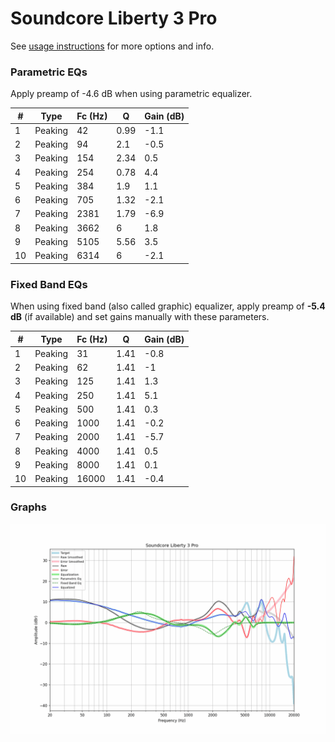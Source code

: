 # Soundcore Liberty 3 Pro
See [usage instructions](https://github.com/jaakkopasanen/AutoEq#usage) for more options and info.

### Parametric EQs
Apply preamp of -4.6 dB when using parametric equalizer.

|   # | Type    |   Fc (Hz) |    Q |   Gain (dB) |
|-----|---------|-----------|------|-------------|
|   1 | Peaking |        42 | 0.99 |        -1.1 |
|   2 | Peaking |        94 | 2.1  |        -0.5 |
|   3 | Peaking |       154 | 2.34 |         0.5 |
|   4 | Peaking |       254 | 0.78 |         4.4 |
|   5 | Peaking |       384 | 1.9  |         1.1 |
|   6 | Peaking |       705 | 1.32 |        -2.1 |
|   7 | Peaking |      2381 | 1.79 |        -6.9 |
|   8 | Peaking |      3662 | 6    |         1.8 |
|   9 | Peaking |      5105 | 5.56 |         3.5 |
|  10 | Peaking |      6314 | 6    |        -2.1 |

### Fixed Band EQs
When using fixed band (also called graphic) equalizer, apply preamp of **-5.4 dB** (if available) and set gains manually with these parameters.

|   # | Type    |   Fc (Hz) |    Q |   Gain (dB) |
|-----|---------|-----------|------|-------------|
|   1 | Peaking |        31 | 1.41 |        -0.8 |
|   2 | Peaking |        62 | 1.41 |        -1   |
|   3 | Peaking |       125 | 1.41 |         1.3 |
|   4 | Peaking |       250 | 1.41 |         5.1 |
|   5 | Peaking |       500 | 1.41 |         0.3 |
|   6 | Peaking |      1000 | 1.41 |        -0.2 |
|   7 | Peaking |      2000 | 1.41 |        -5.7 |
|   8 | Peaking |      4000 | 1.41 |         0.5 |
|   9 | Peaking |      8000 | 1.41 |         0.1 |
|  10 | Peaking |     16000 | 1.41 |        -0.4 |

### Graphs
![](./Soundcore%20Liberty%203%20Pro.png)
